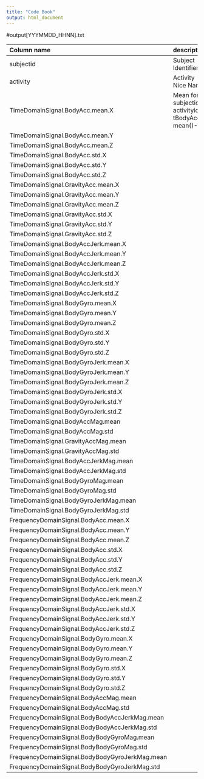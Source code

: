 ```yaml
---
title: "Code Book"
output: html_document
---
```


#output[YYYMMDD_HHNN].txt

|Column name                                    |description                                    |example
|:----------------------------------------------|:----------------------------------------------|:----
|subjectid                                      |Subject Identifier                             |1,2,3
|activity                                       |Activity Nice Name                             |WALKING, WALKING_UPSTAIRS, WALKING_DOWNSTAIRS,SITTING,STANDING,LAYING
|TimeDomainSignal.BodyAcc.mean.X                |Mean for subjectid, activityid of tBodyAcc-mean()-X|
|TimeDomainSignal.BodyAcc.mean.Y                |
|TimeDomainSignal.BodyAcc.mean.Z                |
|TimeDomainSignal.BodyAcc.std.X                 |
|TimeDomainSignal.BodyAcc.std.Y                 |
|TimeDomainSignal.BodyAcc.std.Z                 |
|TimeDomainSignal.GravityAcc.mean.X             |
|TimeDomainSignal.GravityAcc.mean.Y             |
|TimeDomainSignal.GravityAcc.mean.Z             |
|TimeDomainSignal.GravityAcc.std.X              |
|TimeDomainSignal.GravityAcc.std.Y              |
|TimeDomainSignal.GravityAcc.std.Z              |
|TimeDomainSignal.BodyAccJerk.mean.X            |
|TimeDomainSignal.BodyAccJerk.mean.Y            |
|TimeDomainSignal.BodyAccJerk.mean.Z            |
|TimeDomainSignal.BodyAccJerk.std.X             |
|TimeDomainSignal.BodyAccJerk.std.Y             |
|TimeDomainSignal.BodyAccJerk.std.Z             |
|TimeDomainSignal.BodyGyro.mean.X               |
|TimeDomainSignal.BodyGyro.mean.Y               |
|TimeDomainSignal.BodyGyro.mean.Z               |
|TimeDomainSignal.BodyGyro.std.X                |
|TimeDomainSignal.BodyGyro.std.Y                |
|TimeDomainSignal.BodyGyro.std.Z                |
|TimeDomainSignal.BodyGyroJerk.mean.X           |
|TimeDomainSignal.BodyGyroJerk.mean.Y           |
|TimeDomainSignal.BodyGyroJerk.mean.Z           |
|TimeDomainSignal.BodyGyroJerk.std.X            |
|TimeDomainSignal.BodyGyroJerk.std.Y            |
|TimeDomainSignal.BodyGyroJerk.std.Z            |
|TimeDomainSignal.BodyAccMag.mean               |
|TimeDomainSignal.BodyAccMag.std                |
|TimeDomainSignal.GravityAccMag.mean            |
|TimeDomainSignal.GravityAccMag.std             |
|TimeDomainSignal.BodyAccJerkMag.mean           |
|TimeDomainSignal.BodyAccJerkMag.std            |
|TimeDomainSignal.BodyGyroMag.mean              |
|TimeDomainSignal.BodyGyroMag.std               |
|TimeDomainSignal.BodyGyroJerkMag.mean          |
|TimeDomainSignal.BodyGyroJerkMag.std           |
|FrequencyDomainSignal.BodyAcc.mean.X           |
|FrequencyDomainSignal.BodyAcc.mean.Y           |
|FrequencyDomainSignal.BodyAcc.mean.Z           |
|FrequencyDomainSignal.BodyAcc.std.X            |
|FrequencyDomainSignal.BodyAcc.std.Y            |
|FrequencyDomainSignal.BodyAcc.std.Z            |
|FrequencyDomainSignal.BodyAccJerk.mean.X       |
|FrequencyDomainSignal.BodyAccJerk.mean.Y       |
|FrequencyDomainSignal.BodyAccJerk.mean.Z       |
|FrequencyDomainSignal.BodyAccJerk.std.X        |
|FrequencyDomainSignal.BodyAccJerk.std.Y        |
|FrequencyDomainSignal.BodyAccJerk.std.Z        |
|FrequencyDomainSignal.BodyGyro.mean.X          |
|FrequencyDomainSignal.BodyGyro.mean.Y          |
|FrequencyDomainSignal.BodyGyro.mean.Z          |
|FrequencyDomainSignal.BodyGyro.std.X           |
|FrequencyDomainSignal.BodyGyro.std.Y           |
|FrequencyDomainSignal.BodyGyro.std.Z           |
|FrequencyDomainSignal.BodyAccMag.mean          |
|FrequencyDomainSignal.BodyAccMag.std           |
|FrequencyDomainSignal.BodyBodyAccJerkMag.mean  |
|FrequencyDomainSignal.BodyBodyAccJerkMag.std   |
|FrequencyDomainSignal.BodyBodyGyroMag.mean     |
|FrequencyDomainSignal.BodyBodyGyroMag.std      |
|FrequencyDomainSignal.BodyBodyGyroJerkMag.mean |
|FrequencyDomainSignal.BodyBodyGyroJerkMag.std  |
